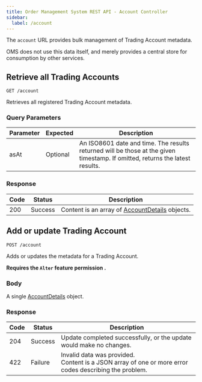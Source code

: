 ```yaml
---
title: Order Management System REST API - Account Controller
sidebar:
  label: /account
---
```


The `account` URL provides bulk management of Trading Account metadata.

OMS does not use this data itself, and merely provides a central store for consumption by other services.

## Retrieve all Trading Accounts

`GET /account`

Retrieves all registered Trading Account metadata.

### Query Parameters

| Parameter | Expected | Description |
|-----------|----------|-------------|
| asAt      | Optional | An ISO8601 date and time. The results returned will be those at the given timestamp. If omitted, returns the latest results. |

### Response

| Code | Status  | Description |
|------|---------|-------------|
| 200  | Success | Content is an array of [AccountDetails](../../proto/oms2/#accountdetails) objects. |

## Add or update Trading Account

`POST /account`

Adds or updates the metadata for a Trading Account.

**Requires the `Alter` feature permission .**

### Body

A single [AccountDetails](../../proto/oms2/#accountdetails) object.

### Response

| Code | Status  | Description |
|------|---------|-------------|
| 204  | Success | Update completed successfully, or the update would make no changes. |
| 422  | Failure | Invalid data was provided.<br>Content is a JSON array of one or more error codes describing the problem. |
